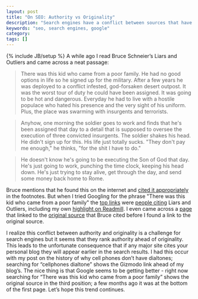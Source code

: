 ```yaml
---
layout: post
title: "On SEO: Authority vs Originality"
description: "Search engines have a conflict between sources that have authority and sources that have original content. I show an example of it going wrong."
keywords: "seo, search engines, google"
category:
tags: []
---
```

{% include JB/setup %}
A while ago I read Bruce Schneier’s Liars and Outliers and came across a neat passage:

<blockquote>There was this kid who came from a poor family. He had no good options in life so he signed up for the military. After a few years he was deployed to a conflict infested, god-forsaken desert outpost. It was the worst tour of duty he could have been assigned. It was going to be hot and dangerous. Everyday he had to live with a hostile populace who hated his presence and the very sight of his uniform. Plus, the place was swarming with insurgents and terrorists.</blockquote>
<blockquote>Anyhow, one morning the soldier goes to work and finds that he's been assigned that day to a detail that is supposed to oversee the execution of three convicted insurgents. The soldier shakes his head. He didn't sign up for this. His life just totally sucks. "They don't pay me enough," he thinks, "for the shit I have to do."</blockquote>
<blockquote>He doesn't know he's going to be executing the Son of God that day. He's just going to work, punching the time clock, keeping his head down. He's just trying to stay alive, get through the day, and send some money back home to Rome.</blockquote>

Bruce mentions that he found this on the internet and <a href="http://experimentaltheology.blogspot.com/2011/06/tales-of-demonic.html" target="_blank">cited it appropriately</a> in the footnotes. But when I tried Googling for the phrase "There was this kid who came from a poor family" the <a href="https://www.google.com/search?q=%22there+was+this+kid+who+came+from+a+poor+family%22&aq=f&oq=%22there+was+this+kid+who+came+from+a+poor+family%22&aqs=chrome.0.57j62l3.268j0&sourceid=chrome&ie=UTF-8" target="_blank">top links</a> were <a href="https://kindle.amazon.com/post/3dC8YohtSmaRMsjNnQcMXA" target="_blank">people citing</a> Liars and Outliers, including my own <a href="https://readmill.com/dangoldin/reads/liars-and-outliers/highlights/kajlmg" target="_blank">highlight on Readmill</a>. I even came across a <a href="http://jacksonholechrist.blogspot.com/2012/01/blog-post.html" target="_blank">page</a> that linked to the <a href="http://experimentaltheology.blogspot.com/2011/06/tales-of-demonic.html" target="_blank">original source</a> that Bruce cited before I found a link to the original source.

I realize this conflict between authority and originality is a challenge for search engines but it seems that they rank authority ahead of originality. This leads to the unfortunate consequence that if any major site cites your personal blog they will appear earlier in the search results. I had this occur with my post on the history of why cell phones don’t have dialtones; searching for “cellphones dialtone” shows the Gizmodo link ahead of my blog’s. The nice thing is that Google seems to be getting better - right now searching for “There was this kid who came from a poor family” shows the original source in the third position; a few months ago it was at the bottom of the first page. Let’s hope this trend continues.